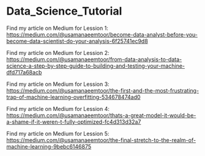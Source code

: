 # Data_Science_Tutorial

Find my article on Medium for Lession 1: https://medium.com/@usamanaeemtoor/become-data-analyst-before-you-become-data-scientist-do-your-analysis-6f25741ec9d8 

Find my article on Medium for Lession 2: https://medium.com/@usamanaeemtoor/from-data-analysis-to-data-science-a-step-by-step-guide-to-building-and-testing-your-machine-dfd717a68acb 

Find my article on Medium for Lession 3: https://medium.com/@usamanaeemtoor/the-first-and-the-most-frustrating-trap-of-machine-learning-overfitting-534678474ad0 

Find my article on Medium for Lession 4: https://medium.com/@usamanaeemtoor/thats-a-great-model-it-would-be-a-shame-if-it-weren-t-fully-optimized-fc4d313d32a7

Find my article on Medium for Lession 5: https://medium.com/@usamanaeemtoor/the-final-stretch-to-the-realm-of-machine-learning-9bebc6146875
